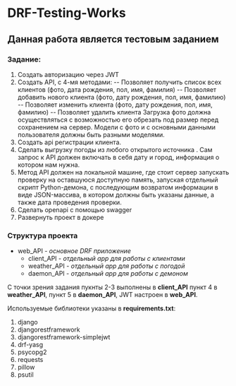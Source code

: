 # DRF-Testing-Works
## Данная работа является тестовым заданием
### Задание:
1. Создать авторизацию через JWT
2. Создать API, с 4-мя методами:
-- Позволяет получить список всех клиентов (фото, дата рождения, пол, имя, фамилия)
-- Позволяет добавить нового клиента (фото, дату рождения, пол, имя, фамилию)
-- Позволяет изменить клиента (фото, дату рождения, пол, имя, фамилию)
-- Позволяет удалить клиента
Загрузка фото должна осуществляться с возможностью его обрезать под размер перед сохранением на сервер. Модели с фото и с основными данными пользователя должны быть разными моделями.
3. Создать api регистрации клиента.
4. Сделать выгрузку погоды из любого открытого источника . Сам запрос к API должен включать в себя дату и город, информация о котором нам нужна.
5. Метод API должен на локальной машине, где стоит сервер запускать проверку на оставшуюся доступную память, запуская отдельный скрипт Python-демона, с последующим возвратом информации в виде JSON-массива, в котором должны быть указаны данные, а также дата проведения проверки.
6. Сделать openapi с помощью swagger 
7. Развернуть проект в докере

### Структура проекта
- web_API - _основное DRF приложение_
  - client_API - _отдельный app для работы с клиентами_
  - weather_API - _отдельный app для работы с погодой_
  - daemon_API - _отдельный app для работы с демоном_

С точки зрения задания пукнты 2-3 выполнены в __client_API__
пункт 4 в __weather_API__, пункт 5 в __daemon_API__, JWT настроен в 
__web_API__.

Используемые библиотеки указаны в __requirements.txt__:
1. django
2. djangorestframework
3. djangorestframework-simplejwt
4. drf-yasg
5. psycopg2
6. requests
7. pillow
8. psutil
